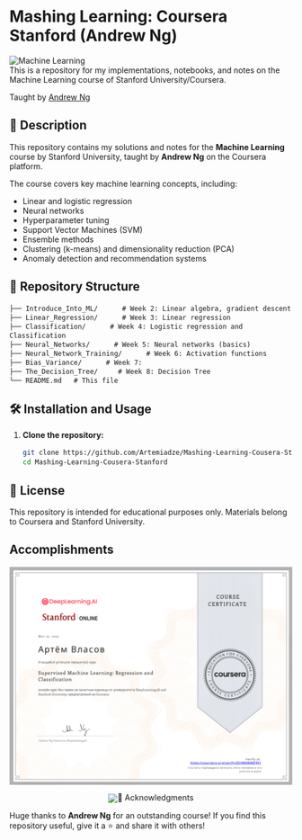 # Mashing Learning: Coursera Stanford (Andrew Ng)

![Machine Learning](https://user-images.githubusercontent.com/101701760/169653264-0cf276ab-c905-487b-b19a-9330d07da26a.jpg)\
This is a repository for my implementations, notebooks, and notes on the Machine Learning course of Stanford University/Coursera.

Taught by [Andrew Ng](http://www.andrewng.org/)

## 📌 Description
This repository contains my solutions and notes for the **Machine Learning** course by Stanford University, taught by **Andrew Ng** on the Coursera platform.

The course covers key machine learning concepts, including:
- Linear and logistic regression
- Neural networks
- Hyperparameter tuning
- Support Vector Machines (SVM)
- Ensemble methods
- Clustering (k-means) and dimensionality reduction (PCA)
- Anomaly detection and recommendation systems

## 📂 Repository Structure
```
├── Introduce_Into_ML/      # Week 2: Linear algebra, gradient descent
├── Linear_Regression/      # Week 3: Linear regression
├── Classification/      # Week 4: Logistic regression and Classification
├── Neural_Networks/      # Week 5: Neural networks (basics)
├── Neural_Network_Training/      # Week 6: Activation functions
├── Bias_Variance/      # Week 7: 
├── The_Decision_Tree/     # Week 8: Decision Tree
└── README.md   # This file
```

## 🛠 Installation and Usage
1. **Clone the repository:**
   ```bash
   git clone https://github.com/Artemiadze/Mashing-Learning-Cousera-Stanford.git
   cd Mashing-Learning-Cousera-Stanford
   ```

## 📜 License
This repository is intended for educational purposes only. Materials belong to Coursera and Stanford University.

## Accomplishments
<p align="center"> 
    <img align="center"  src="Certificates/2025-04-04_20-25-36.png"/>
</p> 

<p align="center"> 
    <img align="center"  src="Certificates/DL.png/>
</p> 

## 🙌 Acknowledgments
Huge thanks to **Andrew Ng** for an outstanding course! 
If you find this repository useful, give it a ⭐ and share it with others!